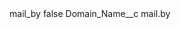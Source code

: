 <?xml version="1.0" encoding="UTF-8"?>
<CustomMetadata xmlns="http://soap.sforce.com/2006/04/metadata" xmlns:xsi="http://www.w3.org/2001/XMLSchema-instance" xmlns:xsd="http://www.w3.org/2001/XMLSchema">
    <label>mail_by</label>
    <protected>false</protected>
    <values>
        <field>Domain_Name__c</field>
        <value xsi:type="xsd:string">mail.by</value>
    </values>
</CustomMetadata>
